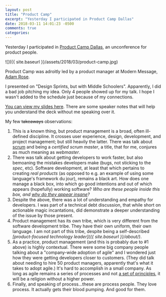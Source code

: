 ```yaml
---
layout: post
title: "Product Camp"
excerpt: "Yesterday I participated in Product Camp Dallas"
date: 2018-03-11 14:01:23 -0500
comments: true
categories: 
---
```


Yesterday I participated in [Product Camp Dallas](http://productcampdallas.org/), an unconference for product people.

![]({{ site.baseurl }}/assets/2018/03/product-camp.jpg)

Product Camp was adroitly led by a product manager at Modern Message, [Adam Rose](http://www.adamrose.org).

I presented on "Design Sprints, but with Middle Schoolers". Apparently, I did a bad job pitching my idea. Only 4 people showed up for my talk. I hope I wasn't added to the schedule just because of my connections.

[You can view my slides here](https://docs.google.com/presentation/d/1aoqGdOJWQ6SIxI_CA45eYsIGyBBShhEik3rHZQ4J6G0/edit?usp=sharing). There are some speaker notes that will help you understand the deck without me speaking over it.

My few ~~takeaways~~ observations:

1. This is a known thing, but product management is a broad, often ill-defined discipline. It crosses user experience, design, development, and project management; but still heavily the latter. There was talk about [scrum](https://en.wikipedia.org/wiki/Scrum_(software_development)) and being a _certified scrum master_, a title, that for me, conjures as much meaning as _webmaster_. 
1. There was talk about getting developers to work faster, but also bemoaning the mistakes developers make (bugs, not sticking to the _spec_, etc). Software development, at least that which pertains to creating _real products_ (as opposed to e.g. an example of using some language's framework du jour), remains a black art. How does one manage a black box, into which go good intentions and out of which appears (hopefully) working software? _Who are these people inside this box, and [why do they appear insane]({{site.baseurl}}/2017/12/20/stop-resenting-developers.html)?_
1. Despite the above, there was a lot of understanding and empathy for developers. I was part of a technical debt discussion, that while short on actionable magic incantations, did demonstrate a deeper understanding of the issue by those present.
1. Product management has its own tribe, which is very different from the software development tribe. They have their own uniform, their own language. I am not part of this tribe, despite being a self-described _[product-focused technology leader]({{ site.baseurl }}/about/)_. 
1. As a practice, product management (and this is probably due to #1 above) is highly contextual. There were some big company people talking about a "company-wide adoption of agile" and I wondered just how they were getting developers closer to customers. (They did talk about needing to hire 50 product managers, apparently that's what it takes to adopt agile.) It's hard to accomplish in a small company. As long as agile remains a series of processes and not [a set of principles](http://agilemanifesto.org/principles.html), it will be a religion without a higher power.
1. Finally, and speaking of process...these are process people. They love process. It actually gets their blood pumping. And good for them.
